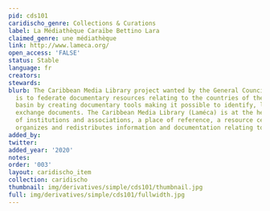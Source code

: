 ```yaml
---
pid: cds101
caridischo_genre: Collections & Curations
label: La Médiathèque Caraïbe Bettino Lara
claimed_genre: une médiathèque
link: http://www.lameca.org/
open_access: 'FALSE'
status: Stable
language: fr
creators:
stewards:
blurb: The Caribbean Media Library project wanted by the General Council of Guadeloupe
  is to federate documentary resources relating to the countries of the Caribbean
  basin by creating documentary tools making it possible to identify, locate or even
  exchange documents. The Caribbean Media Library (Laméca) is at the heart of a network
  of institutions and associations, a place of reference, a resource center that collects,
  organizes and redistributes information and documentation relating to the Caribbean
added_by:
twitter:
added_year: '2020'
notes:
order: '003'
layout: caridischo_item
collection: caridischo
thumbnail: img/derivatives/simple/cds101/thumbnail.jpg
full: img/derivatives/simple/cds101/fullwidth.jpg
---
```

